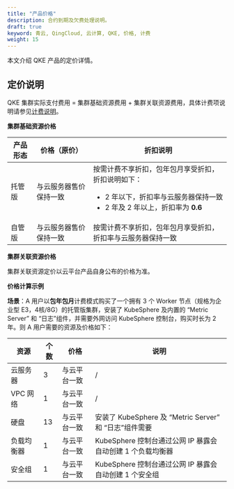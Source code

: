 ```yaml
---
title: "产品价格"
description: 合约到期及欠费处理说明。
draft: true
keyword: 青云, QingCloud, 云计算, QKE, 价格, 计费
weight: 15
---
```


本文介绍 QKE 产品的定价详情。

## 定价说明

QKE 集群实际支付费用 = 集群基础资源费用 + 集群关联资源费用，具体计费项说明请参见[计费说明](../bill_des/)。

**集群基础资源价格**

| 产品形态 | 价格（原价）           | 折扣说明                                                     |
| -------- | ---------------------- | ------------------------------------------------------------ |
| 托管版   | 与云服务器售价保持一致 | 按需计费不享折扣，包年包月享受折扣，折扣说明如下：<br><ul><li>2 年以下，折扣率与云服务器保持一致</li><li>2 年及 2 年以上，折扣率为 **0.6**</li></ul> |
| 自管版   | 与云服务器售价保持一致 | 按需计费不享折扣，包年包月享受折扣，折扣率与云服务器保持一致 |

**集群关联资源价格**

集群关联资源定价以云平台产品自身公布的价格为准。

**价格计算示例**

**场景**：A 用户以**包年包月**计费模式购买了一个拥有 3 个 Worker 节点（规格为企业型 E3，4核/8G）的托管版集群，安装了 KubeSphere 及内置的 “Metric Server” 和 “日志”组件，并需要外网访问 KubeSphere 控制台，购买时长为 2 年。则 A 用户需要的资源及价格如下：

| 资源       | 个数 | 价格         | 说明                                                       |
| ---------- | ---- | ------------ | ---------------------------------------------------------- |
| 云服务器   | 3    | 与云平台一致 | /                                                          |
| VPC 网络   | 1    | 与云平台一致 | /                                                          |
| 硬盘       | 13   | 与云平台一致 | 安装了 KubeSphere 及  “Metric Server” 和 “日志”组件需要    |
| 负载均衡器 | 1    | 与云平台一致 | KubeSphere 控制台通过公网 IP 暴露会自动创建 1 个负载均衡器 |
| 安全组     | 1    | 与云平台一致 | KubeSphere 控制台通过公网 IP 暴露会自动创建 1 个安全组     |


